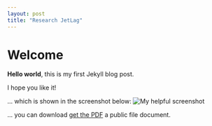 ```yaml
---
layout: post
title: "Research JetLag"
---
```


# Welcome

**Hello world**, this is my first Jekyll blog post.

I hope you like it!

... which is shown in the screenshot below:
![My helpful screenshot](/Osterei/assets/screenshot.jpg)

... you can download [get the PDF](/Osterei/assets/mydoc.pdf) a public file document.
